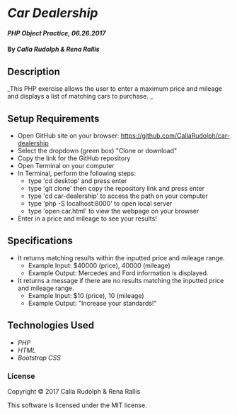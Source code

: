 # _Car Dealership_

#### _PHP Object Practice, 06.26.2017_

#### By _**Calla Rudolph & Rena Rallis**_

## Description

_This PHP exercise allows the user to enter a maximum price and mileage and displays a list of matching cars to purchase. _

## Setup Requirements

* Open GitHub site on your browser: https://github.com/CallaRudolph/car-dealership
* Select the dropdown (green box) "Clone or download"
* Copy the link for the GitHub repository
* Open Terminal on your computer
* In Terminal, perform the following steps:
  * type 'cd desktop' and press enter
  * type 'git clone' then copy the repository link and press enter
  * type 'cd car-dealership' to access the path on your computer
  * type 'php -S localhost:8000' to open local server
  * type 'open car.html' to view the webpage on your browser
* Enter in a price and mileage to see your results!

## Specifications
* It returns matching results within the inputted price and mileage range.
  * Example Input: $40000 (price), 40000 (mileage)
  * Example Output: Mercedes and Ford information is displayed.
* It returns a message if there are no results matching the inputted price and mileage range.
  * Example Input: $10 (price), 10 (mileage)
  * Example Output: "Increase your standards!"

## Technologies Used

* _PHP_
* _HTML_
* _Bootstrap CSS_

### License

Copyright &copy; 2017 Calla Rudolph & Rena Rallis

This software is licensed under the MIT license.
